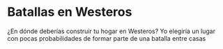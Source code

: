# Batallas en Westeros
¿En dónde deberías construir tu hogar en Westeros? Yo elegiría un lugar con pocas probabilidades de formar parte de una batalla entre casas
